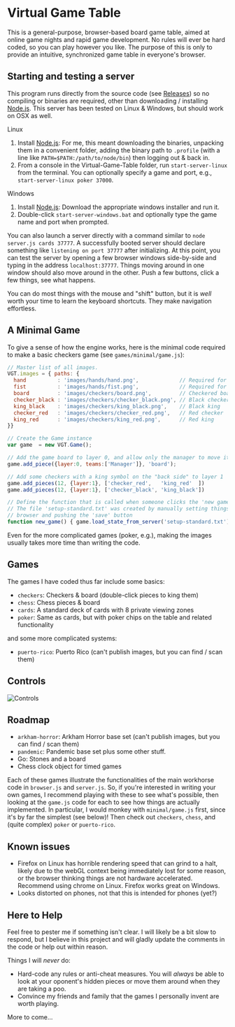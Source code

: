 # Virtual Game Table
This is a general-purpose, browser-based board game table, aimed at online game nights and rapid game development. No rules will ever be hard coded, so you can play however you like. The purpose of this is only to provide an intuitive, synchronized game table in everyone's browser.

## Starting and testing a server

This program runs directly from the source code (see [Releases](https://github.com/jaxankey/Virtual-Game-Table/releases)) so no compiling or binaries are required, other than downloading / installing [Node.js](https://nodejs.org/). This server has been tested on Linux & Windows, but should work on OSX as well.

Linux
 1. Install [Node.js](https://nodejs.org/): For me, this meant downloading the binaries, unpacking them in a convenient folder, adding the binary path to `.profile` (with a line like `PATH=$PATH:/path/to/node/bin`) then logging out & back in.
 2. From a console in the Virtual-Game-Table folder, run `start-server-linux` from the terminal. You can optionally specify a game and port, e.g., `start-server-linux poker 37000`.
 
Windows
 1. Install [Node.js](https://nodejs.org/): Download the appropriate windows installer and run it.
 2. Double-click `start-server-windows.bat` and optionally type the game name and port when prompted.
 
You can also launch a server directly with a command similar to `node server.js cards 37777`. A successfully booted server should declare something like `listening on port 37777` after initializing. At this point, you can test the server by opening a few browser windows side-by-side and typing in the address `localhost:37777`. Things moving around in one window should also move around in the other. Push a few buttons, click a few things, see what happens. 

You can do most things with the mouse and "shift" button, but it is *well* worth your time to learn the keyboard shortcuts. They make navigation effortless.

## A Minimal Game

To give a sense of how the engine works, here is the minimal code required to make a basic checkers game (see `games/minimal/game.js`):

```javascript
// Master list of all images. 
VGT.images = { paths: {
  hand          : 'images/hands/hand.png',             // Required for player hands
  fist          : 'images/hands/fist.png',             // Required for player hands
  board         : 'images/checkers/board.png',         // Checkered board
  checker_black : 'images/checkers/checker_black.png', // Black checker
  king_black    : 'images/checkers/king_black.png',    // Black king
  checker_red   : 'images/checkers/checker_red.png',   // Red checker
  king_red      : 'images/checkers/king_red.png',      // Red king
}}

// Create the Game instance
var game  = new VGT.Game();

// Add the game board to layer 0, and allow only the manager to move it
game.add_piece({layer:0, teams:['Manager']}, 'board');

// Add some checkers with a king symbol on the "back side" to layer 1
game.add_pieces(12, {layer:1}, ['checker_red',   'king_red'  ])
game.add_pieces(12, {layer:1}, ['checker_black', 'king_black'])

// Define the function that is called when someone clicks the 'new game' button.
// The file 'setup-standard.txt' was created by manually setting things up in the
// browser and pushing the 'save' button
function new_game() { game.load_state_from_server('setup-standard.txt') }
```

Even for the more complicated games (poker, e.g.), making the images usually takes more time than writing the code.


## Games

The games I have coded thus far include some basics:
 * `checkers`: Checkers & board (double-click pieces to king them)
 * `chess`: Chess pieces & board
 * `cards`: A standard deck of cards with 8 private viewing zones
 * `poker`: Same as cards, but with poker chips on the table and related functionality
 
and some more complicated systems:
 * `puerto-rico`: Puerto Rico (can't publish images, but you can find / scan them)

## Controls

![Controls](https://raw.githubusercontent.com/jaxankey/Virtual-Game-Table/VGT3/common/images/controls.png)

## Roadmap
 * `arkham-horror`: Arkham Horror base set (can't publish images, but you can find / scan them)
 * `pandemic`: Pandemic base set plus some other stuff.
 * Go: Stones and a board
 * Chess clock object for timed games

Each of these games illustrate the functionalities of the main workhorse code in `browser.js` and `server.js`. So, if you're interested in writing your own games, I recommend playing with these to see what's possible, then looking at the `game.js` code for each to see how things are actually implemented. In particular, I would monkey with `minimal/game.js` first, since it's by far the simplest (see below)! Then check out `checkers`, `chess`, and (quite complex) `poker` or `puerto-rico`.

## Known issues
 * Firefox on Linux has horrible rendering speed that can grind to a halt, likely due to the webGL context being immediately lost for some reason, or the browser thinking things are not hardware accelerated. Recommend using chrome on Linux. Firefox works great on Windows.
 * Looks distorted on phones, not that this is intended for phones (yet?)

## Here to Help
Feel free to pester me if something isn't clear. I will likely be a bit slow to respond, but I believe in this project and will gladly update the comments in the code or help out within reason.

Things I will _never_ do:
 * Hard-code any rules or anti-cheat measures. You will _always_ be able to look at your oponent's hidden pieces or move them around when they are taking a poo. 
 * Convince my friends and family that the games I personally invent are worth playing.

More to come...
